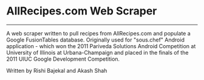 # AllRecipes.com Web Scraper
***
A web scraper written to pull recipes from AllRecipes.com and populate a Google FusionTables database. Originally used for "sous.chef" Android application - which won the 2011 Pariveda Solutions Android Competition at University of Illinois at Urbana-Champaign and placed in the finals of the 2011 UIUC Google Development Competition.

Written by Rishi Bajekal and Akash Shah
